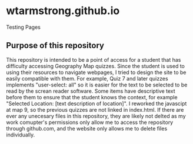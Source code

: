  # wtarmstrong.github.io
Testing Pages

## Purpose of this repository
This repository is intended to be a point of access for a student that has difficulty accessing Geography Map quizzes. Since the student is used to using their resources to navigate webpages, I tried to design the site to be easily compatible with them. For example, Quiz 7 and later quizzes implements "user-select: all" so it is easier for the text to be selected to be read by the screan reader software. Some items have descriptive text before them to ensure that the student knows the context, for example "Selected Location: \[text description of location]".
I reworked the javascipt at map 9, so the previous quizzes are not linked in index.html. If there are ever any unecesary files in this repository, they are likely not delted as my work comupter's permissions only allow me to access the repository through github.com, and the website only allows me to delete files individually.
